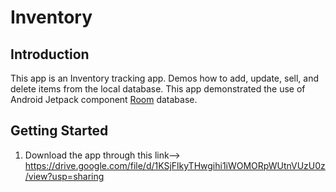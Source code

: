 Inventory
==================================

Introduction
------------

This app is an Inventory tracking app. Demos how to add, update, sell, and delete items from the local database. 
This app demonstrated
the use of Android Jetpack component [Room](https://developer.android.com/training/data-storage/room) database.  



Getting Started
---------------

1. Download the app through this link-->
https://drive.google.com/file/d/1KSjFlkyTHwgihi1iWOMORpWUtnVUzU0z/view?usp=sharing
